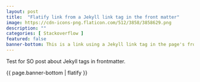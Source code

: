 ```yaml
---
layout: post
title:  "Flatify link from a Jekyll link tag in the front matter"
image: https://cdn-icons-png.flaticon.com/512/3858/3858629.png
description: ""
categories: [ Stackoverflow ]
featured: false
banner-bottom: This is a link using a Jekyll link tag in the page's front matter [link to a page]({{ site.baseurl }}{% link 404.html %}).
---
```


Test for SO post about Jekyll tags in frontmatter.

{{ page.banner-bottom | flatify }}
